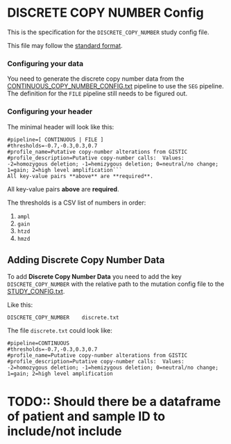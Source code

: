 # DISCRETE COPY NUMBER Config
This is the specification for the `DISCRETE_COPY_NUMBER` study config file.

This file may follow the [standard format](STUDY_CONFIG.md).

### Configuring your data

You need to generate the discrete copy number data from the [CONTINUOUS_COPY_NUMBER_CONFIG.txt](CONTINUOUS_COPY_NUMBER_CONFIG.md) pipeline to use the `SEG` pipeline. The definition for the `FILE` pipeline still needs to be figured out.

### Configuring your header

The minimal header will look like this:
```
#pipeline=[ CONTINUOUS | FILE ]
#thresholds=-0.7,-0.3,0.3,0.7
#profile_name=Putative copy-number alterations from GISTIC
#profile_description=Putative copy-number calls:  Values: -2=homozygous deletion; -1=hemizygous deletion; 0=neutral/no change; 1=gain; 2=high level amplification```
All key-value pairs **above** are **required**.
```
All key-value pairs **above** are **required**.

The thresholds is a CSV list of numbers in order:
1. `ampl`
2. `gain`
3. `htzd`
4. `hmzd`

## Adding Discrete Copy Number Data

To add **Discrete Copy Number Data** you need to add the key `DISCRETE_COPY_NUMBER` with the relative path to the mutation config file to the [STUDY_CONFIG.txt](STUDY_CONFIG.md). 

Like this:

```
DISCRETE_COPY_NUMBER	discrete.txt
```
The file `discrete.txt` could look like:

```
#pipeline=CONTINUOUS
#thresholds=-0.7,-0.3,0.3,0.7
#profile_name=Putative copy-number alterations from GISTIC
#profile_description=Putative copy-number calls:  Values: -2=homozygous deletion; -1=hemizygous deletion; 0=neutral/no change; 1=gain; 2=high level amplification
```

# TODO:: Should there be a dataframe of patient and sample ID to include/not include